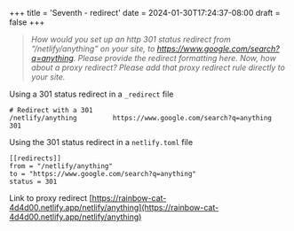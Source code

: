 +++
title = 'Seventh - redirect'
date = 2024-01-30T17:24:37-08:00
draft = false
+++
> _How would you set up an http 301 status redirect from “/netlify/anything” on your site, to https://www.google.com/search?q=anything. Please provide the redirect formatting here. Now, how about a proxy redirect? Please add that proxy redirect rule directly to your site._

Using a 301 status redirect in a `_redirect` file

```
# Redirect with a 301
/netlify/anything         https://www.google.com/search?q=anything              301
```

Using the 301 status redirect in a `netlify.toml` file

```
[[redirects]]
from = "/netlify/anything"
to = "https://www.google.com/search?q=anything"
status = 301

```


Link to proxy redirect [https://rainbow-cat-4d4d00.netlify.app/netlify/anything](https://rainbow-cat-4d4d00.netlify.app/netlify/anything)